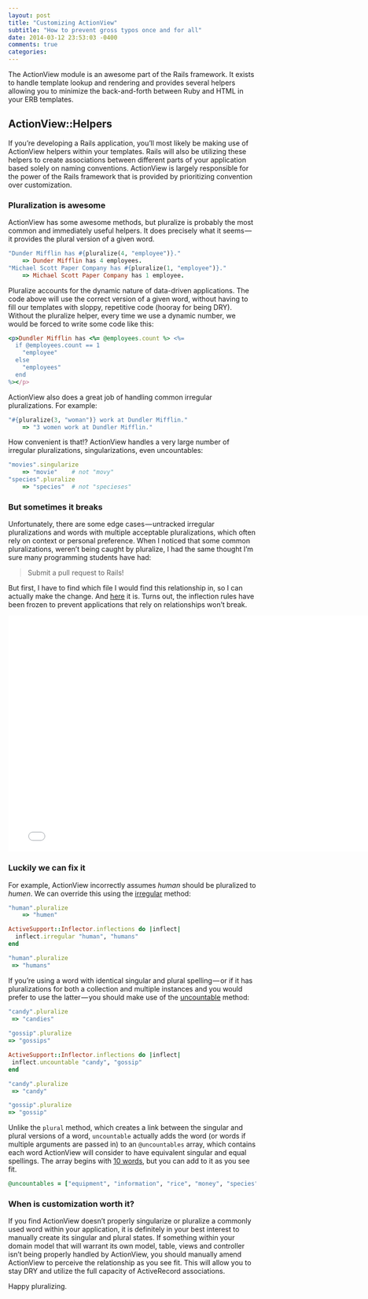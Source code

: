 ```yaml
---
layout: post
title: "Customizing ActionView"
subtitle: "How to prevent gross typos once and for all"
date: 2014-03-12 23:53:03 -0400
comments: true
categories: 
---
```


The ActionView module is an awesome part of the Rails framework. It exists to handle template lookup and rendering and provides several helpers allowing you to minimize the back-and-forth between Ruby and HTML in your ERB templates.

## ActionView::Helpers

If you’re developing a Rails application, you’ll most likely be making use of ActionView helpers within your templates. Rails will also be utilizing these helpers to create associations between different parts of your application based solely on naming conventions. ActionView is largely responsible for the power of the Rails framework that is provided by prioritizing convention over customization.
<!--more-->

### Pluralization is awesome

ActionView has some awesome methods, but pluralize is probably the most common and immediately useful helpers. It does precisely what it seems — it provides the plural version of a given word.

```ruby
"Dunder Mifflin has #{pluralize(4, "employee")}."
	=> Dunder Mifflin has 4 employees.
"Michael Scott Paper Company has #{pluralize(1, "employee")}."
	=> Michael Scott Paper Company has 1 employee.
```

Pluralize accounts for the dynamic nature of data-driven applications. The code above will use the correct version of a given word, without having to fill our templates with sloppy, repetitive code (hooray for being DRY). Without the pluralize helper, every time we use a dynamic number, we would be forced to write some code like this:

```ruby
<p>Dundler Mifflin has <%= @employees.count %> <%=
  if @employees.count == 1
    "employee"
  else
    "employees"
  end
%></p>
```

ActionView also does a great job of handling common irregular pluralizations. For example:

```ruby
"#{pluralize(3, "woman")} work at Dundler Mifflin."
	=> "3 women work at Dundler Mifflin."
```
How convenient is that!? ActionView handles a very large number of irregular pluralizations, singularizations, even uncountables:

```ruby
"movies".singularize
	=> "movie"    # not "movy"
"species".pluralize
	=> "species"  # not "specieses"
```

### But sometimes it breaks

Unfortunately, there are some edge cases — untracked irregular pluralizations and words with multiple acceptable pluralizations, which often rely on context or personal preference. When I noticed that some common pluralizations, weren’t being caught by pluralize, I had the same thought I’m sure many programming students have had:

> Submit a pull request to Rails!

But first, I have to find which file I would find this relationship in, so I can actually make the change. And [here](https://github.com/rails/rails/blob/92f567ab30f240a1de152061a6eee76ca6c4da86/activesupport/lib/active_support/inflections.rb) it is. Turns out, the inflection rules have been frozen to prevent applications that rely on relationships won’t break.

<iframe width="770" height="480" src="//www.youtube.com/embed/WWaLxFIVX1s" frameborder="0" allowfullscreen></iframe>

### Luckily we can fix it

For example, ActionView incorrectly assumes *human* should be pluralized to *humen*. We can override this using the [irregular](https://github.com/rails/rails/blob/4e327225947b933d5434509e02e98226c581adc1/activesupport/lib/active_support/inflector/inflections.rb#L128) method:

```ruby
"human".pluralize
	=> "humen"

ActiveSupport::Inflector.inflections do |inflect|
  inflect.irregular "human", "humans"
end

"human".pluralize
 => "humans"
```

If you’re using a word with identical singular and plural spelling — or if it has pluralizations for both a collection and multiple instances and you would prefer to use the latter — you should make use of the [uncountable](https://github.com/rails/rails/blob/4e327225947b933d5434509e02e98226c581adc1/activesupport/lib/active_support/inflector/inflections.rb#L162) method:

```ruby
"candy".pluralize
 => "candies"
 
"gossip".pluralize
=> "gossips"

ActiveSupport::Inflector.inflections do |inflect|
 inflect.uncountable "candy", "gossip"
end

"candy".pluralize
 => "candy"

"gossip".pluralize
=> "gossip"
```

Unlike the `plural` method, which creates a link between the singular and plural versions of a word, `uncountable` actually adds the word (or words if multiple arguments are passed in) to an `@uncountables` array, which contains each word ActionView will consider to have equivalent singular and equal spellings. The array begins with [10 words](https://github.com/rails/rails/blob/92f567ab30f240a1de152061a6eee76ca6c4da86/activesupport/lib/active_support/inflections.rb#L68), but you can add to it as you see fit.

```ruby
@uncountables = ["equipment", "information", "rice", "money", "species", "series", "fish", "sheep", "jeans", "police"]
```

### When is customization worth it?

If you find ActionView doesn’t properly singularize or pluralize a commonly used word within your application, it is definitely in your best interest to manually create its singular and plural states. If something within your domain model that will warrant its own model, table, views and controller isn’t being properly handled by ActionView, you should manually amend ActionView to perceive the relationship as you see fit. This will allow you to stay DRY and utilize the full capacity of ActiveRecord associations.

Happy pluralizing.